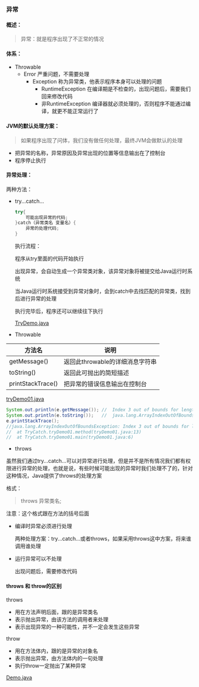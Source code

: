 ### 异常

#### 概述：

> 异常：就是程序出现了不正常的情况

#### 体系：

- Throwable
  - Error	严重问题，不需要处理
    - Exception	称为异常类，他表示程序本身可以处理的问题
      - RuntimeException	  在编译期是不检查的，出现问题后，需要我们回来修改代码
      - 非RuntimeException  编译器就必须处理的，否则程序不能通过编译，就更不能正常运行了

#### JVM的默认处理方案：

> 如果程序出现了问体，我们没有做任何处理，最终JVM会做默认的处理

- 把异常的名称，异常原因及异常出现的位置等信息输出在了控制台
- 程序停止执行



#### 异常处理：

两种方法：

- try...catch...

  ```java
  try{
      可能出现异常的代码;
  }catch（异常类名 变量名）{
      异常的处理代码;
  }
  ```

  执行流程：

  程序从try里面的代码开始执行

  出现异常，会自动生成一个异常类对象，该异常对象将被提交给Java运行时系统

  当Java运行时系统接受到异常对象时，会到catch中去找匹配的异常类，找到后进行异常的处理

  执行完毕后，程序还可以继续往下执行

  [TryDemo.java](/./code/TryCatch/TryDemo.java)

  

- Throwable

| 方法名            | 说明                            |
| ----------------- | ------------------------------- |
| getMessage()      | 返回此throwable的详细消息字符串 |
| toString()        | 返回此可抛出的简短描述          |
| printStackTrace() | 把异常的错误信息输出在控制台    |

[tryDemo01.java](/./code/TryCatch/tryDemo01.java)

```java
System.out.println(e.getMessage()); //  Index 3 out of bounds for length 3
System.out.println(e.toString());   //  java.lang.ArrayIndexOutOfBoundsException: Index 3 out of bounds for length 3
e.printStackTrace();
//java.lang.ArrayIndexOutOfBoundsException: Index 3 out of bounds for length 3
//	at TryCatch.tryDemo01.method(tryDemo01.java:13)
//	at TryCatch.tryDemo01.main(tryDemo01.java:6)
```

- throws

虽然我们通过try...catch...可以对异常进行处理，但是并不是所有情况我们都有权限进行异常的处理，也就是说，有些时候可能出现的异常时我们处理不了的，针对这种情况，Java提供了throws的处理方案

格式：

> throws 异常类名;

注意：这个格式跟在方法的括号后面

- 编译时异常必须进行处理

  两种处理方案：try...catch...或者throws，如果采用throws这中方案，将来谁调用谁处理

- 运行异常可以不处理

  出现问题后，需要修改代码



#### throws 和 throw的区别

throws

- 用在方法声明后面，跟的是异常类名
- 表示抛出异常，由该方法的调用者来处理
- 表示出现异常的一种可能性，并不一定会发生这些异常

throw

- 用在方法体内，跟的是异常的对象名
- 表示抛出异常，由方法体内的一句处理
- 执行throw一定抛出了某种异常

[Demo.java](/./code/DIYexception/teacherDemo.java)